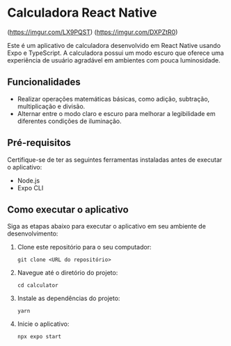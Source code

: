 # Calculadora React Native
(https://imgur.com/LX9PQST) (https://imgur.com/DXPZtR0)

Este é um aplicativo de calculadora desenvolvido em React Native usando Expo e TypeScript. A calculadora possui um modo escuro que oferece uma experiência de usuário agradável em ambientes com pouca luminosidade.

## Funcionalidades

- Realizar operações matemáticas básicas, como adição, subtração, multiplicação e divisão.
- Alternar entre o modo claro e escuro para melhorar a legibilidade em diferentes condições de iluminação.

## Pré-requisitos

Certifique-se de ter as seguintes ferramentas instaladas antes de executar o aplicativo:

- Node.js
- Expo CLI

## Como executar o aplicativo

Siga as etapas abaixo para executar o aplicativo em seu ambiente de desenvolvimento:

1. Clone este repositório para o seu computador:

   ```
   git clone <URL do repositório>
   ```

2. Navegue até o diretório do projeto:

   ```
   cd calculator
   ```

3. Instale as dependências do projeto:

   ```
   yarn
   ```

4. Inicie o aplicativo:

   ```
   npx expo start
   ```
